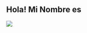 ##  Hola! Mi Nombre es 

![](https://1drv.ms/u/s!ArglEZPbZXcJx0wVbCAXi2dfqVYQ?e=s0oanc)

<!--
**pedromoraless/pedromoraless** is a ✨ _special_ ✨ repository because its `README.md` (this file) appears on your GitHub profile.

Here are some ideas to get you started:

- 🔭 I’m currently working on ...
- 🌱 I’m currently learning ...
- 👯 I’m looking to collaborate on ...
- 🤔 I’m looking for help with ...
- 💬 Ask me about ...
- 📫 How to reach me: ...
- 😄 Pronouns: ...
- ⚡ Fun fact: ...
--> 
